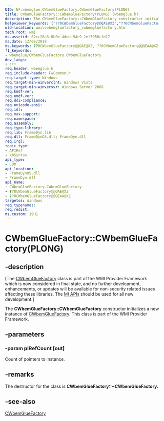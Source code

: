 ```yaml
---
UID: NF:wbemglue.CWbemGlueFactory.CWbemGlueFactory(PLONG)
title: CWbemGlueFactory::CWbemGlueFactory(PLONG) (wbemglue.h)
description: The CWbemGlueFactory::CWbemGlueFactory constructor initializes a new instance of CWbemGlueFactory. This class is part of the WMI Provider Framework.
helpviewer_keywords: ["??0CWbemGlueFactory@@QAE@XZ","??0CWbemGlueFactory@@QEAA@XZ","CWbemGlueFactory","CWbemGlueFactory constructor [Windows Management Instrumentation]","CWbemGlueFactory constructor [Windows Management Instrumentation]","CWbemGlueFactory interface","CWbemGlueFactory interface [Windows Management Instrumentation]","CWbemGlueFactory constructor","CWbemGlueFactory.CWbemGlueFactory","CWbemGlueFactory.CWbemGlueFactory(PLONG)","CWbemGlueFactory::CWbemGlueFactory","CWbemGlueFactory::CWbemGlueFactory(PLONG)","wbemglue/CWbemGlueFactory::CWbemGlueFactory","wmi.cwbemgluefactory_cwbemgluefactory"]
old-location: wmi\cwbemgluefactory_cwbemgluefactory.htm
tech.root: wmi
ms.assetid: 62cc28a8-6b0e-4ded-94e9-2ef3956cfd27
ms.date: 12/05/2018
ms.keywords: ??0CWbemGlueFactory@@QAE@XZ, ??0CWbemGlueFactory@@QEAA@XZ, CWbemGlueFactory, CWbemGlueFactory constructor [Windows Management Instrumentation], CWbemGlueFactory constructor [Windows Management Instrumentation],CWbemGlueFactory interface, CWbemGlueFactory interface [Windows Management Instrumentation],CWbemGlueFactory constructor, CWbemGlueFactory.CWbemGlueFactory, CWbemGlueFactory.CWbemGlueFactory(PLONG), CWbemGlueFactory::CWbemGlueFactory, CWbemGlueFactory::CWbemGlueFactory(PLONG), wbemglue/CWbemGlueFactory::CWbemGlueFactory, wmi.cwbemgluefactory_cwbemgluefactory
f1_keywords:
- wbemglue/CWbemGlueFactory.CWbemGlueFactory
dev_langs:
- c++
req.header: wbemglue.h
req.include-header: FwCommon.h
req.target-type: Windows
req.target-min-winverclnt: Windows Vista
req.target-min-winversvr: Windows Server 2008
req.kmdf-ver: 
req.umdf-ver: 
req.ddi-compliance: 
req.unicode-ansi: 
req.idl: 
req.max-support: 
req.namespace: 
req.assembly: 
req.type-library: 
req.lib: FrameDyn.lib
req.dll: FrameDynOS.dll; FrameDyn.dll
req.irql: 
topic_type:
- APIRef
- kbSyntax
api_type:
- COM
api_location:
- FrameDynOS.dll
- FrameDyn.dll
api_name:
- CWbemGlueFactory.CWbemGlueFactory
- ??0CWbemGlueFactory@@QAE@XZ
- ??0CWbemGlueFactory@@QEAA@XZ
targetos: Windows
req.typenames: 
req.redist: 
ms.custom: 19H1
---
```


# CWbemGlueFactory::CWbemGlueFactory(PLONG)


## -description


<p class="CCE_Message">[The <a href="https://docs.microsoft.com/windows/desktop/api/wbemglue/nl-wbemglue-cwbemgluefactory">CWbemGlueFactory</a> class 
    is part of the WMI Provider Framework which is now considered in final state, and no further development, 
    enhancements, or updates will be available for non-security related issues affecting these libraries. The 
    <a href="https://docs.microsoft.com/previous-versions/windows/desktop/wmi_v2/windows-management-infrastructure">MI APIs</a> should be used for all new 
    development.]

The <b>CWbemGlueFactory::CWbemGlueFactory</b>  constructor initializes a new instance of <a href="https://docs.microsoft.com/windows/desktop/api/wbemglue/nl-wbemglue-cwbemgluefactory">CWbemGlueFactory</a>. This class is part of the WMI Provider Framework.


## -parameters




### -param plRefCount [out]

Count of pointers to instance.


## -remarks



The destructor for the class is <b>CWbemGlueFactory::~CWbemGlueFactory.</b>




## -see-also




<a href="https://docs.microsoft.com/windows/desktop/api/wbemglue/nl-wbemglue-cwbemgluefactory">CWbemGlueFactory</a>
 

 

